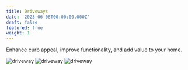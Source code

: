 ```yaml
---
title: Driveways
date: '2023-06-08T00:00:00.000Z'
draft: false
featured: true
weight: 1
---
```


Enhance curb appeal, improve functionality, and add value to your home.

![driveway](/images/services/driveway-1.jpg)
![driveway](/images/services/driveway-2.jpg)
![driveway](/images/services/driveway-3.jpg)
